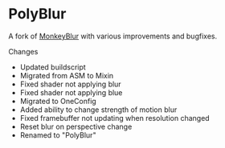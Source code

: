 # PolyBlur

A fork of [MonkeyBlur](https://github.com/DJTheRedstoner/MonkeyBlur) with various improvements and bugfixes.

Changes
- Updated buildscript
- Migrated from ASM to Mixin
- Fixed shader not applying blur
- Fixed shader not applying blue
- Migrated to OneConfig
- Added ability to change strength of motion blur
- Fixed framebuffer not updating when resolution changed
- Reset blur on perspective change
- Renamed to "PolyBlur"